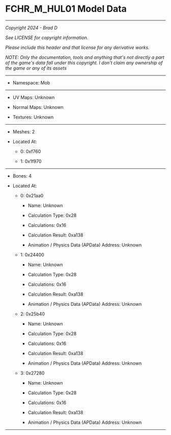 # FCHR_M_HUL01 Model Data

---

*Copyright 2024 - Brad D*

*See LICENSE for copyright information.*

*Please include this header and that license for any derivative works.*

*NOTE: Only the documentation, tools and anything that's not directly a part of the game's data fall under this copyright. I don't claim any ownership of the game or any of its assets*

---

* Namespace: Mob

---

* UV Maps: Unknown

* Normal Maps: Unknown

* Textures: Unknown

---

* Meshes: 2

* Located At:

  * 0: 0xf760

  * 1: 0x1f970

---

* Bones: 4

* Located At:

  * 0: 0x21aa0

    * Name: Unknown

    * Calculation Type: 0x28

    * Calculations: 0x16

    * Calculation Result: 0xa138

    * Animation / Physics Data (APData) Address: Unknown

  * 1: 0x24400

    * Name: Unknown

    * Calculation Type: 0x28

    * Calculations: 0x16

    * Calculation Result: 0xa138

    * Animation / Physics Data (APData) Address: Unknown

  * 2: 0x25b40

    * Name: Unknown

    * Calculation Type: 0x28

    * Calculations: 0x16

    * Calculation Result: 0xa138

    * Animation / Physics Data (APData) Address: Unknown

  * 3: 0x27280

    * Name: Unknown

    * Calculation Type: 0x28

    * Calculations: 0x16

    * Calculation Result: 0xa138

    * Animation / Physics Data (APData) Address: Unknown

---


